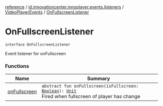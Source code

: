 [reference](../../../index.md) / [id.innovationcenter.innoplayer.events.listeners](../../index.md) / [VideoPlayerEvents](../index.md) / [OnFullscreenListener](./index.md)

# OnFullscreenListener

`interface OnFullscreenListener`

Event listener for onFullscreen

### Functions

| Name | Summary |
|---|---|
| [onFullscreen](on-fullscreen.md) | `abstract fun onFullscreen(isFullscreen: `[`Boolean`](https://kotlinlang.org/api/latest/jvm/stdlib/kotlin/-boolean/index.html)`): `[`Unit`](https://kotlinlang.org/api/latest/jvm/stdlib/kotlin/-unit/index.html)<br>Fired when fullscreen of player has change |
